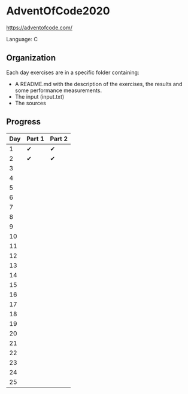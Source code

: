 # AdventOfCode2020

https://adventofcode.com/

Language: C

## Organization

Each day exercises are in a specific folder containing:
* A README.md with the description of the exercises, the results and some performance measurements.
* The input (input.txt)
* The sources

## Progress

| Day | Part 1 | Part 2 |
|-----|--------|--------|
|  1  |   ✔    |   ✔    |
|  2  |   ✔    |   ✔    |
|  3  |        |        |
|  4  |        |        |
|  5  |        |        |
|  6  |        |        |
|  7  |        |        |
|  8  |        |        |
|  9  |        |        |
|  10 |        |        |
|  11 |        |        |
|  12 |        |        |
|  13 |        |        |
|  14 |        |        |
|  15 |        |        |
|  16 |        |        |
|  17 |        |        |
|  18 |        |        |
|  19 |        |        |
|  20 |        |        |
|  21 |        |        |
|  22 |        |        |
|  23 |        |        |
|  24 |        |        |
|  25 |        |        |
